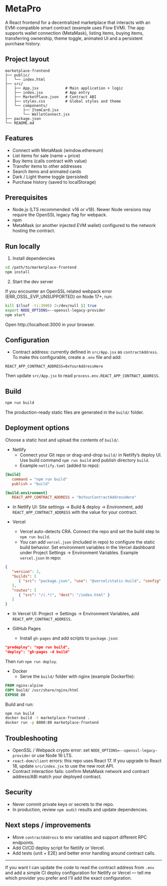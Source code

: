 # MetaPro

A React frontend for a decentralized marketplace that interacts with an EVM-compatible smart contract (example uses Flow EVM). The app supports wallet connection (MetaMask), listing items, buying items, transferring ownership, theme toggle, animated UI and a persistent purchase history.

## Project layout

```
marketplace-frontend
├── public/
│   └── index.html
├── src/
│   ├── App.jsx            # Main application + logic
│   ├── index.jsx          # App entry
│   ├── MarketPlace.json   # Contract ABI
│   ├── styles.css         # Global styles and theme
│   └── components/
│       ├── ItemCard.jsx
│       └── WalletConnect.jsx
├── package.json
└── README.md
```

## Features

- Connect with MetaMask (window.ethereum)
- List items for sale (name + price)
- Buy items (calls contract with value)
- Transfer items to other addresses
- Search items and animated cards
- Dark / Light theme toggle (persisted)
- Purchase history (saved to localStorage)

## Prerequisites

- Node.js (LTS recommended: v16 or v18). Newer Node versions may require the OpenSSL legacy flag for webpack.
- npm
- MetaMask (or another injected EVM wallet) configured to the network hosting the contract.

## Run locally

1. Install dependencies

```bash
cd /path/to/marketplace-frontend
npm install
```

2. Start the dev server

If you encounter an OpenSSL related webpack error (ERR_OSSL_EVP_UNSUPPORTED) on Node 17+, run:

```bash
kill $(lsof -ti:3000) 2>/dev/null || true
export NODE_OPTIONS=--openssl-legacy-provider
npm start
```

Open http://localhost:3000 in your browser.

## Configuration

- Contract address: currently defined in `src/App.jsx` as `contractAddress`. To make this configurable, create a `.env` file and add:

```
REACT_APP_CONTRACT_ADDRESS=0xYourAddressHere
```

Then update `src/App.jsx` to read `process.env.REACT_APP_CONTRACT_ADDRESS`.

## Build

```bash
npm run build
```

The production-ready static files are generated in the `build/` folder.

## Deployment options

Choose a static host and upload the contents of `build/`.

- Netlify
   - Connect your Git repo or drag-and-drop `build/` in Netlify’s deploy UI. Use build command `npm run build` and publish directory `build`.
    - Example `netlify.toml` (added to repo):

```toml
[build]
   command = "npm run build"
   publish = "build"

[build.environment]
   REACT_APP_CONTRACT_ADDRESS = "0xYourContractAddressHere"
```

   - In Netlify UI: Site settings → Build & deploy → Environment, add `REACT_APP_CONTRACT_ADDRESS` with the value for your contract.

- Vercel
   - Vercel auto-detects CRA. Connect the repo and set the build step to `npm run build`.
    - You can add `vercel.json` (included in repo) to configure the static build behavior. Set environment variables in the Vercel dashboard under Project Settings → Environment Variables. Example `vercel.json` in repo:

```json
{
   "version": 2,
   "builds": [
      { "src": "package.json", "use": "@vercel/static-build", "config": { "distDir": "build" } }
   ],
   "routes": [
      { "src": "/(.*)", "dest": "/index.html" }
   ]
}
```

   - In Vercel UI: Project → Settings → Environment Variables, add `REACT_APP_CONTRACT_ADDRESS`.

- GitHub Pages
   - Install `gh-pages` and add scripts to `package.json`:

```json
"predeploy": "npm run build",
"deploy": "gh-pages -d build"
```

Then run `npm run deploy`.

- Docker
   - Serve the `build/` folder with nginx (example Dockerfile):

```Dockerfile
FROM nginx:alpine
COPY build/ /usr/share/nginx/html
EXPOSE 80
```

Build and run:

```bash
npm run build
docker build -t marketplace-frontend .
docker run -p 8080:80 marketplace-frontend
```

## Troubleshooting

- OpenSSL / Webpack crypto error: set `NODE_OPTIONS=--openssl-legacy-provider` or use Node 16 LTS.
- `react-dom/client` errors: this repo uses React 17. If you upgrade to React 18, update `src/index.jsx` to use the new root API.
- Contract interaction fails: confirm MetaMask network and contract address/ABI match your deployed contract.

## Security

- Never commit private keys or secrets to the repo.
- In production, review `npm audit` results and update dependencies.

## Next steps / improvements

- Move `contractAddress` to env variables and support different RPC endpoints.
- Add CI/CD deploy script for Netlify or Vercel.
- Add tests (unit + E2E) and better error handling around contract calls.

---

If you want I can update the code to read the contract address from `.env` and add a simple CI deploy configuration for Netlify or Vercel — tell me which provider you prefer and I'll add the exact configuration.
